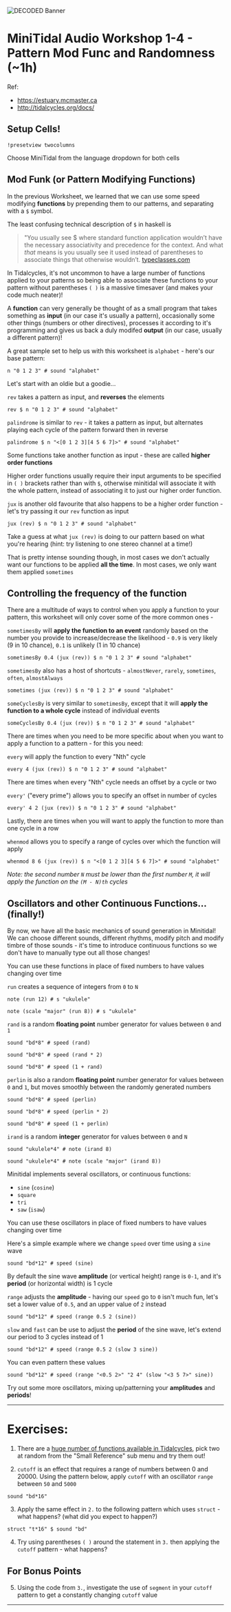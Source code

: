 ![DECODED Banner](images/banner_minitidal.png)

# MiniTidal Audio Workshop 1-4 - Pattern Mod Func and Randomness (~1h)

Ref:
 - https://estuary.mcmaster.ca
 - http://tidalcycles.org/docs/

## Setup Cells!

```
!presetview twocolumns
```

Choose MiniTidal from the language dropdown for both cells

## Mod Funk (or Pattern Modifying Functions)

In the previous Worksheet, we learned that we can use some speed modifying **functions** by prepending them to our patterns, and separating with a `$` symbol.

The least confusing technical description of `$` in haskell is

> "You usually see $ where standard function application wouldn’t have the necessary associativity and precedence for the context. And what *that* means is you usually see it used instead of parentheses to associate things that otherwise wouldn’t.
> [typeclasses.com](https://typeclasses.com/featured/dollar)

In Tidalcycles, it's not uncommon to have a large number of functions applied to your patterns so being able to associate these functions to your pattern without parentheses `( )` is a massive timesaver (and makes your code much neater)!

A **function** can very generally be thought of as a small program that takes something as **input** (in our case it's usually a pattern), occasionally some other things (numbers or other directives), processes it according to it's programming and gives us back a duly modifed **output** (in our case, usually a different pattern)!

A great sample set to help us with this worksheet is `alphabet` - here's our base pattern:

```
n "0 1 2 3" # sound "alphabet"
```

Let's start with an oldie but a goodie... 

`rev` takes a pattern as input, and **reverses** the elements

```
rev $ n "0 1 2 3" # sound "alphabet"
```

`palindrome` is similar to `rev` - it takes a pattern as input, but alternates playing each cycle of the pattern forward then in reverse

```
palindrome $ n "<[0 1 2 3][4 5 6 7]>" # sound "alphabet"
```
Some functions take another function as input - these are called **higher order functions**

Higher order functions usually require their input arguments to be specified in `( )` brackets rather than with `$`, otherwise minitidal will associate it with the whole pattern, instead of associating it to just our higher order function.

`jux` is another old favourite that also happens to be a higher order function - let's try passing it our `rev` function as input

```
jux (rev) $ n "0 1 2 3" # sound "alphabet"
```

Take a guess at what `jux (rev)` is doing to our pattern based on what you're hearing (hint: try listening to one stereo channel at a time!)

That is pretty intense sounding though, in most cases we don't actually want our functions to be applied **all the time**. In most cases, we only want them applied `sometimes`

## Controlling the frequency of the function

There are a multitude of ways to control when you apply a function to your pattern, this worksheet will only cover some of the more common ones - 

`sometimesBy` will **apply the function to an event** randomly based on the number you provide to increase/decrease the likelihood - `0.9` is very likely (9 in 10 chance), `0.1` is unlikely (1 in 10 chance)

```
sometimesBy 0.4 (jux (rev)) $ n "0 1 2 3" # sound "alphabet"
```

`sometimesBy` also has a host of shortcuts - `almostNever`, `rarely`, `sometimes`, `often`, `almostAlways`

```
sometimes (jux (rev)) $ n "0 1 2 3" # sound "alphabet"
```

`someCyclesBy` is very similar to `sometimesBy`, except that it will **apply the function to a whole cycle** instead of individual events

```
someCyclesBy 0.4 (jux (rev)) $ n "0 1 2 3" # sound "alphabet"
```

There are times when you need to be more specific about when you want to apply a function to a pattern - for this you need:

`every` will apply the function to every "Nth" cycle

```
every 4 (jux (rev)) $ n "0 1 2 3" # sound "alphabet"
```

There are times when every "Nth" cycle needs an offset by a cycle or two

`every'` ("every prime") allows you to specify an offset in number of cycles

```
every' 4 2 (jux (rev)) $ n "0 1 2 3" # sound "alphabet"
```

Lastly, there are times when you will want to apply the function to more than one cycle in a row

`whenmod` allows you to specify a range of cycles over which the function will apply

```
whenmod 8 6 (jux (rev)) $ n "<[0 1 2 3][4 5 6 7]>" # sound "alphabet"
```

*Note: the second number `N` must be lower than the first number `M`, it will apply the function on the `(M - N)th` cycles* 

## Oscillators and other Continuous Functions... (finally!)

By now, we have all the basic mechanics of sound generation in Minitidal! We can choose different sounds, different rhythms, modify pitch and modify timbre of those sounds - it's time to introduce continuous functions so we don't have to manually type out all those changes!

You can use these functions in place of fixed numbers to have values changing over time

`run` creates a sequence of integers from `0` to `N`

```
note (run 12) # s "ukulele"
```
```
note (scale "major" (run 8)) # s "ukulele"
```

`rand` is a random **floating point** number generator for values between `0` and `1`

```
sound "bd*8" # speed (rand)
```
```
sound "bd*8" # speed (rand * 2)
```
```
sound "bd*8" # speed (1 + rand)
```

`perlin` is also a random **floating point** number generator for values between `0` and `1`, but moves smoothly between the randomly generated numbers

```
sound "bd*8" # speed (perlin)
```
```
sound "bd*8" # speed (perlin * 2)
```
```
sound "bd*8" # speed (1 + perlin)
```

`irand` is a random **integer** generator for values between `0` and `N`

```
sound "ukulele*4" # note (irand 8)
```
```
sound "ukulele*4" # note (scale "major" (irand 8))
```

Minitidal implements several oscillators, or continuous functions:
 - `sine` (`cosine`)
 - `square`
 - `tri`
 - `saw` (`isaw`)

You can use these oscillators in place of fixed numbers to have values changing over time

Here's a simple example where we change `speed` over time using a `sine` wave
```
sound "bd*12" # speed (sine)
```

By default the sine wave **amplitude** (or vertical height) range is `0-1`, and it's **period** (or horizontal width) is 1 cycle

`range` adjusts the **amplitude** - having our `speed` go to `0` isn't much fun, let's set a lower value of `0.5`, and an upper value of `2` instead
 
```
sound "bd*12" # speed (range 0.5 2 (sine))
```

`slow` and `fast` can be use to adjust the **period** of the sine wave, let's extend our period to 3 cycles instead of 1

```
sound "bd*12" # speed (range 0.5 2 (slow 3 sine))
```

You can even pattern these values

```
sound "bd*12" # speed (range "<0.5 2>" "2 4" (slow "<3 5 7>" sine))
```

Try out some more oscillators, mixing up/patterning your **amplitudes** and **periods**!

---

# Exercises:

1. There are a [huge number of functions available in Tidalcycles](https://tidalcycles.org/docs/patternlib/tour/concatenation), pick two at random from the "Small Reference" sub menu and try them out!

2. `cutoff` is an effect that requires a range of numbers between 0 and 20000. Using the pattern below, apply `cutoff` with an oscillator `range` between `50` and `5000`
```
sound "bd*16"
```

3. Apply the same effect in `2.` to the following pattern which uses `struct` - what happens? (what did you expect to happen?)
```
struct "t*16" $ sound "bd"
```

4. Try using parentheses `( )` around the statement in `3.` then applying the `cutoff` pattern - what happens?

## For Bonus Points

5. Using the code from `3.`, investigate the use of `segment` in your `cutoff` pattern to get a constantly changing `cutoff` value  

---
